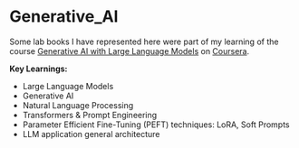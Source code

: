 # Generative_AI
Some lab books I have represented here were part of my learning of the course [Generative AI with Large Language Models](https://www.coursera.org/learn/generative-ai-with-llms) on [Coursera](https://www.coursera.org/).

**Key Learnings:**
- Large Language Models
- Generative AI
- Natural Language Processing
- Transformers & Prompt Engineering
- Parameter Efficient Fine-Tuning (PEFT) techniques: LoRA, Soft Prompts
- LLM application general architecture
